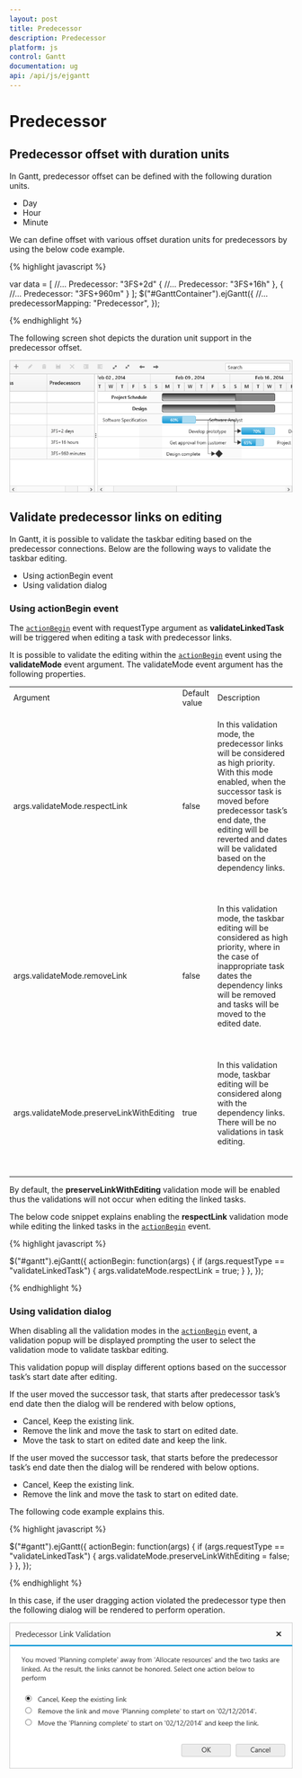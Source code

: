 ```yaml
---
layout: post
title: Predecessor
description: Predecessor
platform: js
control: Gantt
documentation: ug
api: /api/js/ejgantt
---
```


# Predecessor

## Predecessor offset with duration units

In Gantt, predecessor offset can be defined with the following duration units. 

* Day
* Hour
* Minute

We can define offset with various offset duration units for predecessors by using the below code example.

{% highlight javascript %}

var data = [
    //...
    Predecessor: "3FS+2d" { 
        //...
        Predecessor: "3FS+16h"
    },
    { 
        //...
        Predecessor: "3FS+960m"
    }
];
$("#GanttContainer").ejGantt({
    //...
    predecessorMapping: "Predecessor",
});

{% endhighlight %}

The following screen shot depicts the duration unit support in the predecessor offset.

![](Predecessor_images/Predecessor_img1.png)

## Validate predecessor links on editing

In Gantt, it is possible to validate the taskbar editing based on the predecessor connections. Below are the following ways to validate the taskbar editing.

* Using actionBegin event 
* Using validation dialog

### Using actionBegin event


The [`actionBegin`](/api/js/ejgantt#events:actionbegin) event with requestType argument as **validateLinkedTask** will be triggered when editing a task with predecessor links.

It is possible to validate the editing within the [`actionBegin`](/api/js/ejgantt#events:actionbegin) event using the **validateMode** event argument. The validateMode event argument has the following properties.

<table>
<tr>
<td>
Argument<br/><br/></td><td>
Default value<br/><br/></td><td>
Description<br/><br/></td></tr>
<tr>
<td>
args.validateMode.respectLink<br/><br/></td><td>
false<br/><br/></td><td>
In this validation mode, the predecessor links will be considered as high priority. With this mode enabled, when the successor task is moved before predecessor task’s end date, the editing will be reverted and dates will be validated based on the dependency links.<br/><br/><br/><br/></td></tr>
<tr>
<td>
args.validateMode.removeLink<br/><br/></td><td>
false<br/><br/></td><td>
In this validation mode, the taskbar editing will be considered as high priority, where in the case of inappropriate task dates the dependency links will be removed and tasks will be moved to the edited date.<br/><br/><br/><br/></td></tr>
<tr>
<td>
args.validateMode.preserveLinkWithEditing<br/><br/></td><td>
true<br/><br/></td><td>
In this validation mode, taskbar editing will be considered along with the dependency links. There will be no validations in task editing.<br/><br/><br/><br/></td></tr>
</table>

By default, the **preserveLinkWithEditing** validation mode will be enabled thus the validations will not occur when editing the linked tasks. 

The below code snippet explains enabling the **respectLink** validation mode while editing the linked tasks in the [`actionBegin`](/api/js/ejgantt#events:actionbegin) event.


{% highlight javascript %}

$("#gantt").ejGantt({
    actionBegin: function(args) {
        if (args.requestType == "validateLinkedTask") {
            args.validateMode.respectLink = true;
        }
    },
});

{% endhighlight %}

### Using validation dialog

When disabling all the validation modes in the [`actionBegin`](/api/js/ejgantt#events:actionbegin) event, a validation popup will be displayed prompting the user to select the validation mode to validate taskbar editing.

This validation popup will display different options based on the successor task’s start date after editing.

If the user moved the successor task, that starts after predecessor task’s end date then the dialog will be rendered with below options,

* Cancel, Keep the existing link.
* Remove the link and move the task to start on edited date.
* Move the task to start on edited date and keep the link.

If the user moved the successor task, that starts before the predecessor task’s end date then the dialog will be rendered with below options.

* Cancel, Keep the existing link.
* Remove the link and move the task to start on edited date.

The following code example explains this.


{% highlight javascript %}

$("#gantt").ejGantt({
    actionBegin: function(args) {
        if (args.requestType == "validateLinkedTask") {
            args.validateMode.preserveLinkWithEditing = false;
        }
    },
});

{% endhighlight %}

In this case, if the user dragging action violated the predecessor type then the following dialog will be rendered to perform operation.

![](Predecessor_images/Predecessor_img2.png)




